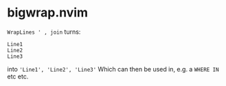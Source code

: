 # bigwrap.nvim
```WrapLines ' , join```
turns:
```
Line1
Line2
Line3
```
into
```'Line1', 'Line2', 'Line3'```
Which can then be used in, e.g. a ```WHERE IN``` etc etc.
